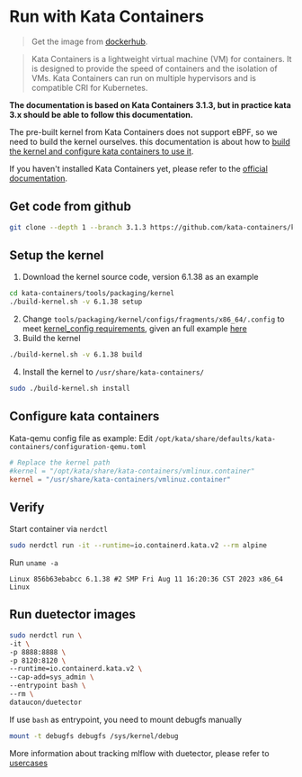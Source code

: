 # Run with Kata Containers

> Get the image from [dockerhub](https://hub.docker.com/r/dataucon/duetector/).

> Kata Containers is a lightweight virtual machine (VM) for containers.
> It is designed to provide the speed of containers and the isolation of VMs.
> Kata Containers can run on multiple hypervisors and is compatible CRI for Kubernetes.

**The documentation is based on Kata Containers 3.1.3, but in practice kata 3.x should be able to follow this documentation.**

The pre-built kernel from Kata Containers does not support eBPF, so we need to build the kernel ourselves. this documentation is about how to [build the kernel and configure kata containers to use it](https://github.com/kata-containers/kata-containers/blob/main/tools/packaging/kernel/README.md).

If you haven't installed Kata Containers yet, please refer to the [official documentation](https://github.com/kata-containers/kata-containers/tree/main/docs/install).

## Get code from github

```bash
git clone --depth 1 --branch 3.1.3 https://github.com/kata-containers/kata-containers.git
```

## Setup the kernel

1. Download the kernel source code, version 6.1.38 as an example

```bash
cd kata-containers/tools/packaging/kernel
./build-kernel.sh -v 6.1.38 setup
```

2. Change `tools/packaging/kernel/configs/fragments/x86_64/.config` to meet [kernel_config requirements](../kernel_config.md), given an full example [here](./etc/kata-linux-6.1.38-100.config)
3. Build the kernel

```bash
./build-kernel.sh -v 6.1.38 build
```

4. Install the kernel to `/usr/share/kata-containers/`

```bash
sudo ./build-kernel.sh install
```

## Configure kata containers

Kata-qemu config file as example: Edit `/opt/kata/share/defaults/kata-containers/configuration-qemu.toml `

```toml
# Replace the kernel path
#kernel = "/opt/kata/share/kata-containers/vmlinux.container"
kernel = "/usr/share/kata-containers/vmlinuz.container"
```

## Verify

Start container via `nerdctl`

```bash
sudo nerdctl run -it --runtime=io.containerd.kata.v2 --rm alpine
```

Run `uname -a`

```
Linux 856b63ebabcc 6.1.38 #2 SMP Fri Aug 11 16:20:36 CST 2023 x86_64 Linux
```

## Run duetector images

```bash
sudo nerdctl run \
-it \
-p 8888:8888 \
-p 8120:8120 \
--runtime=io.containerd.kata.v2 \
--cap-add=sys_admin \
--entrypoint bash \
--rm \
dataucon/duetector
```

If use `bash` as entrypoint, you need to mount debugfs manually

```bash
mount -t debugfs debugfs /sys/kernel/debug
```

More information about tracking mlflow with duetector, please refer to [usercases](../usercases/tracking-mljob-in-kata-containers/README.md)
